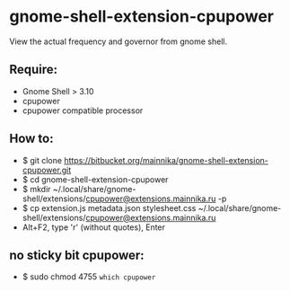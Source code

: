 gnome-shell-extension-cpupower
==============================

View the actual frequency and governor from gnome shell.

Require:
--------

- Gnome Shell > 3.10
- cpupower
- cpupower compatible processor

How to:
-------

- $ git clone https://bitbucket.org/mainnika/gnome-shell-extension-cpupower.git
- $ cd gnome-shell-extension-cpupower
- $ mkdir ~/.local/share/gnome-shell/extensions/cpupower@extensions.mainnika.ru -p
- $ cp extension.js metadata.json stylesheet.css ~/.local/share/gnome-shell/extensions/cpupower@extensions.mainnika.ru
- Alt+F2, type 'r' (without quotes), Enter

no sticky bit cpupower:
-----------------------

- $ sudo chmod 4755 `which cpupower`





